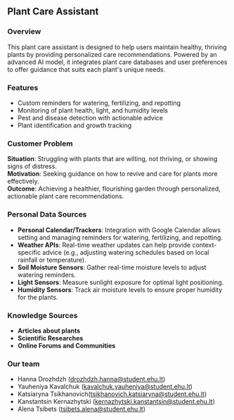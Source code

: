 ## Plant Care Assistant

### Overview
This plant care assistant is designed to help users maintain healthy, thriving plants by providing personalized care recommendations. Powered by an advanced AI model, it integrates plant care databases and user preferences to offer guidance that suits each plant's unique needs.

### Features
- Custom reminders for watering, fertilizing, and repotting
- Monitoring of plant health, light, and humidity levels
- Pest and disease detection with actionable advice
- Plant identification and growth tracking

### Customer Problem

**Situation**: Struggling with plants that are wilting, not thriving, or showing signs of distress.  
**Motivation**: Seeking guidance on how to revive and care for plants more effectively.  
**Outcome**: Achieving a healthier, flourishing garden through personalized, actionable plant care recommendations.

### Personal Data Sources

- **Personal Calendar/Trackers**: Integration with Google Calendar allows setting and managing reminders for watering, fertilizing, and repotting.
- **Weather APIs**: Real-time weather updates can help provide context-specific advice (e.g., adjusting watering schedules based on local rainfall or temperature).
- **Soil Moisture Sensors**: Gather real-time moisture levels to adjust watering reminders.
- **Light Sensors**: Measure sunlight exposure for optimal light positioning.
- **Humidity Sensors**: Track air moisture levels to ensure proper humidity for the plants.

### Knowledge Sources

- **Articles about plants**
- **Scientific Researches**
- **Online Forums and Communities**

### Our team
- Hanna Drozhdzh (drozhdzh.hanna@student.ehu.lt)
- Yauheniya Kavalchuk (kavalchuk.yauheniya@student.ehu.lt)
- Katsiaryna Tsikhanovich(tsikhanovich.katsiaryna@student.ehu.lt)
- Kanstantsin Kernazhytski (kernazhytski.kanstantsin@student.ehu.lt)
- Alena Tsibets (tsibets.alena@student.ehu.lt)
